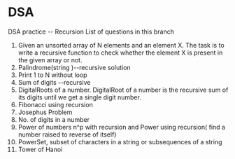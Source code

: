 # DSA
DSA practice -- Recursion
List of questions in this branch
1. Given an unsorted array of N elements and an element X. The task is to write a recursive function to check whether the element X is present in the given array or not.
2. Palindrome(string )--recursive solution
3. Print 1 to N without loop 
4. Sum of digits --recursive
5. DigitalRoots of a number. DigitalRoot of a number is the recursive sum of its digits until we get a single digit number.
6. Fibonacci using recursion
7. Josephus Problem
8. No. of digits in a number
9. Power of numbers n^p with recursion and Power using recursion( find a number raised to reverse of itself)
10. PowerSet, subset of characters in a string or subsequences of a string
11. Tower of Hanoi
